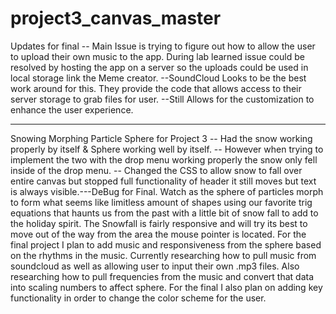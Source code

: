 # project3_canvas_master
Updates for final
-- Main Issue is trying to figure out how to allow the user to upload their own music to the app. During lab learned issue could be
	resolved by hosting the app on a server so the uploads could be used in local storage link the Meme creator.
	--SoundCloud Looks to be the best work around for this. They provide the code that allows access to their server storage to grab files for user.
		--Still Allows for the customization to enhance the user experience.

______________________________________________
Snowing Morphing Particle Sphere for Project 3
-- Had the snow working properly by itself & Sphere working well by itself.
-- However when trying to implement the two with the drop menu working properly the snow only fell inside of the drop menu.
-- Changed the CSS to allow snow to fall over entire canvas but stopped full functionality of header it still moves but text is always visible.---DeBug for Final.
Watch as the sphere of particles morph to form what seems like limitless amount of shapes using our favorite trig 
equations that haunts us from the past with a little bit of snow fall to add to the holiday spirit. The Snowfall
is fairly responsive and will try its best to move out of the way from the area the mouse pointer is located. 
For the final project I plan to add music and responsiveness from the sphere based on the rhythms in the music.
Currently researching how to pull music from soundcloud as well as allowing user to input their own .mp3 files.
Also researching how to pull frequencies from the music and convert that data into scaling numbers to affect sphere.
For the final I also plan on adding key functionality in order to change the color scheme for the user.
